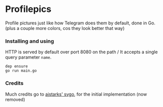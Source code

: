 # Profilepics
Profile pictures just like how Telegram does them by default, done in Go. (plus a couple more colors, cos they look better that way)

### Installing and using
HTTP is served by default over port 8080 on the path /
It accepts a single query parameter `name`.
```
dep ensure
go run main.go
```

### Credits
Much credits go to [ajstarks' svgo](https://github.com/ajstarks/svgo), for the initial implementation (now removed)

